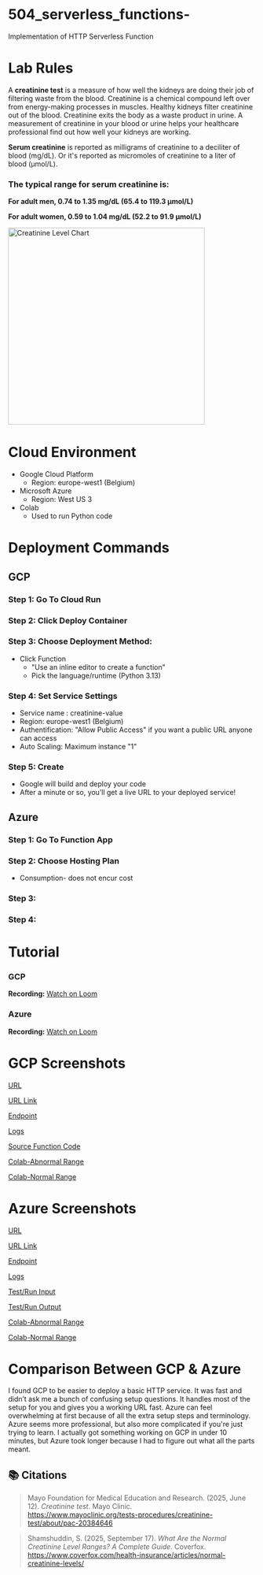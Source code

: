 # 504_serverless_functions-
Implementation of HTTP Serverless Function

# Lab Rules
A **creatinine test** is a measure of how well the kidneys are doing their job of filtering waste from the blood.
Creatinine is a chemical compound left over from energy-making processes in muscles. Healthy kidneys filter creatinine out of the blood. Creatinine exits the body as a waste product in urine.
A measurement of creatinine in your blood or urine helps your healthcare professional find out how well your kidneys are working.

**Serum creatinine** is reported as milligrams of creatinine to a deciliter of blood (mg/dL). Or it's reported as micromoles of creatinine to a liter of blood (µmol/L). 

### The typical range for serum creatinine is:

**For adult men, 0.74 to 1.35 mg/dL (65.4 to 119.3 µmol/L)**

**For adult women, 0.59 to 1.04 mg/dL (52.2 to 91.9 µmol/L)**

<img src="https://cms-img.coverfox.com/Normal-Creatinine-Level-Ranges.jpeg" alt="Creatinine Level Chart" width="400"/>

# Cloud Environment
- Google Cloud Platform
  - Region: europe-west1 (Belgium)
- Microsoft Azure
  - Region: West US 3
- Colab
  - Used to run Python code

# Deployment Commands
## GCP
### Step 1: Go To Cloud Run
### Step 2: Click Deploy Container
### Step 3: Choose Deployment Method:
  - Click Function
    - "Use an inline editor to create a function"
    - Pick the language/runtime (Python 3.13)
### Step 4: Set Service Settings
  - Service name : creatinine-value
  - Region: europe-west1 (Belgium)
  - Authentification: "Allow Public Access" if you want a public URL anyone can access
  - Auto Scaling: Maximum instance "1"
### Step 5: Create
- Google will build and deploy your code
- After a minute or so, you’ll get a live URL to your deployed service!

## Azure
### Step 1: Go To Function App
### Step 2: Choose Hosting Plan
  - Consumption- does not encur cost
### Step 3:
### Step 4:

# Tutorial 
### GCP
**Recording:** [Watch on Loom](https://www.loom.com/share/6d115989ca4848798dafc7fd8ed8f2b9?sid=c2155c02-f3d5-4c87-bfc3-8ef504da48d5)

### Azure
**Recording:** [Watch on Loom](https://www.loom.com/share/572edcf9c34a4f9192a18ba4f4016b87?sid=4f48a1eb-a3cb-43b2-b5f5-7e7cfed75608)

# GCP Screenshots
[URL](gcp/URL.png)

[URL Link](https://creatinine-value-949334408153.europe-west1.run.app)

[Endpoint](gcp/Live_Endpoint.png)

[Logs](gcp/Logs.png)

[Source Function Code](gcp/Source_Function_Code.png)

[Colab-Abnormal Range](gcp/Abnormal.png)

[Colab-Normal Range](gcp/Normal.png)

# Azure Screenshots
[URL](azure/URL.png)

[URL Link](https://creatinine-values-ehf2hfazgmeueagn.westus3-01.azurewebsites.net/api/creatinine_levels?)

[Endpoint](azure/Endpoint_Live.png)

[Logs](azure/Logs_Source_Function_Code.png)

[Test/Run Input](azure/Test:Run_Input.png)

[Test/Run Output](azure/Test:Run_Output.png)

[Colab-Abnormal Range](azure/Abnormal_Range.png)

[Colab-Normal Range](azure/Normal_Range.png)

# Comparison Between GCP & Azure 
I found GCP to be easier to deploy a basic HTTP service. It was fast and didn’t ask me a bunch of confusing setup questions. It handles most of the setup for you and gives you a working URL fast. Azure can feel overwhelming at first because of all the extra setup steps and terminology. Azure seems more professional, but also more complicated if you're just trying to learn. I actually got something working on GCP in under 10 minutes, but Azure took longer because I had to figure out what all the parts meant.

## 📚 Citations

> Mayo Foundation for Medical Education and Research. (2025, June 12). *Creatinine test*. Mayo Clinic.  
> https://www.mayoclinic.org/tests-procedures/creatinine-test/about/pac-20384646

> Shamshuddin, S. (2025, September 17). *What Are the Normal Creatinine Level Ranges? A Complete Guide*. Coverfox.  
> https://www.coverfox.com/health-insurance/articles/normal-creatinine-levels/
